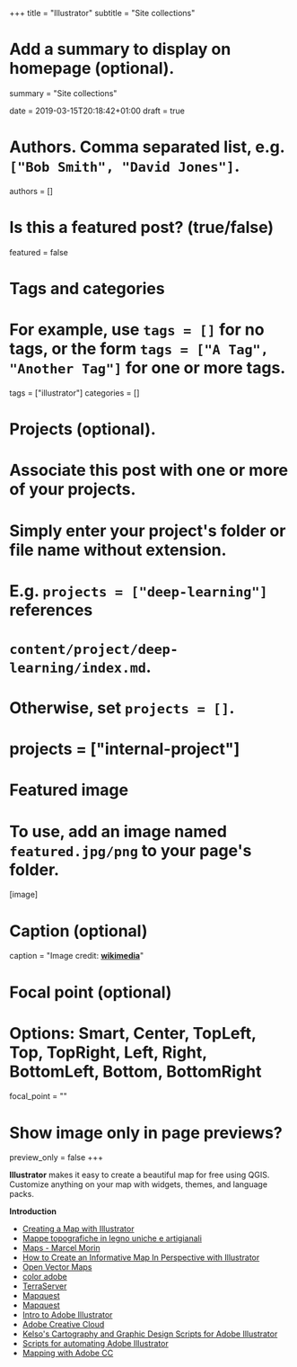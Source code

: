 +++
title = "Illustrator"
subtitle = "Site collections"

# Add a summary to display on homepage (optional).
summary = "Site collections"

date = 2019-03-15T20:18:42+01:00
draft = true

# Authors. Comma separated list, e.g. `["Bob Smith", "David Jones"]`.
authors = []

# Is this a featured post? (true/false)
featured = false

# Tags and categories
# For example, use `tags = []` for no tags, or the form `tags = ["A Tag", "Another Tag"]` for one or more tags.
tags = ["illustrator"]
categories = []

# Projects (optional).
#   Associate this post with one or more of your projects.
#   Simply enter your project's folder or file name without extension.
#   E.g. `projects = ["deep-learning"]` references
#   `content/project/deep-learning/index.md`.
#   Otherwise, set `projects = []`.
# projects = ["internal-project"]

# Featured image
# To use, add an image named `featured.jpg/png` to your page's folder.
[image]
  # Caption (optional)
  caption = "Image credit: [**wikimedia**](https://upload.wikimedia.org/wikipedia/commons/4/48/GoogleMaps_logo.svg)"


  # Focal point (optional)
  # Options: Smart, Center, TopLeft, Top, TopRight, Left, Right, BottomLeft, Bottom, BottomRight
  focal_point = ""

  # Show image only in page previews?
  preview_only = false
+++

  **Illustrator** makes it easy to create a beautiful map for free using QGIS. Customize anything on your map with widgets, themes, and language packs.

  **Introduction**

- [Creating a Map with Illustrator](https://www.linkedin.com/learning/creating-a-map-with-illustrator)
- [Mappe topografiche in legno uniche e artigianali](https://www.geckoart.it/en/maps/europe-mappa-in-legno-cartina-3d-laser-cut-wood-chart-shop-on-line.html)
- [Maps - Marcel Morin](https://www.linkedin.com/in/marcelmorin/)
- [How to Create an Informative Map In Perspective with Illustrator](https://design.tutsplus.com/tutorials/producing-an-informative-map-in-perspective-with-illustrator--vector-646)
- [Open Vector Maps](https://openvectormaps.com/)
- [color adobe](https://color.adobe.com/create/color-wheel/)
- [TerraServer](https://www.terraserver.com/)
- [Mapquest](https://www.mapquest.com/)
- [Mapquest](https://en.wikipedia.org/wiki/MapQuest)
- [Intro to Adobe Illustrator](http://duspviz.mit.edu/tutorials/adobe-illustrator/)
- [Adobe Creative Cloud](https://www.adobe.com/creativecloud/buy/students.html)
- [Kelso's Cartography and Graphic Design Scripts for Adobe Illustrator](https://github.com/nvkelso/illustrator-scripts)
- [Scripts for automating Adobe Illustrator](http://kelsocartography.com/scripts/)
- [Mapping with Adobe CC](http://duspviz.mit.edu/tutorials/mapping-adobe/)
